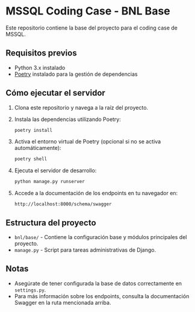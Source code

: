 # MSSQL Coding Case - BNL Base

Este repositorio contiene la base del proyecto para el coding case de MSSQL.

## Requisitos previos

- Python 3.x instalado  
- [Poetry](https://python-poetry.org/docs/#installation) instalado para la gestión de dependencias

## Cómo ejecutar el servidor

1. Clona este repositorio y navega a la raíz del proyecto.  
2. Instala las dependencias utilizando Poetry:

    ```bash
    poetry install
    ```

3. Activa el entorno virtual de Poetry (opcional si no se activa automáticamente):

    ```bash
    poetry shell
    ```

4. Ejecuta el servidor de desarrollo:

    ```bash
    python manage.py runserver
    ```

5. Accede a la documentación de los endpoints en tu navegador en:

    ```text
    http://localhost:8000/schema/swagger
    ```

## Estructura del proyecto

- `bnl/base/` - Contiene la configuración base y módulos principales del proyecto.
- `manage.py` - Script para tareas administrativas de Django.

## Notas

- Asegúrate de tener configurada la base de datos correctamente en `settings.py`.
- Para más información sobre los endpoints, consulta la documentación Swagger en la ruta mencionada arriba.
